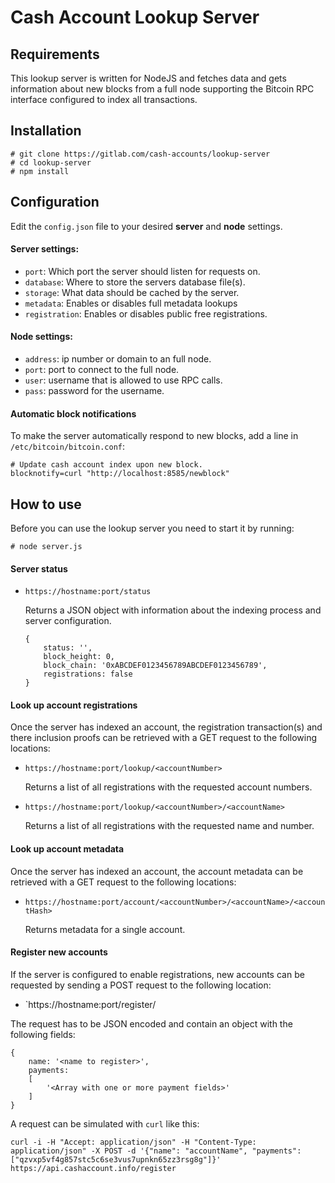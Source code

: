 # Cash Account Lookup Server

## Requirements

This lookup server is written for NodeJS and fetches data and gets information about new blocks from a full node supporting the Bitcoin RPC interface configured to index all transactions.

## Installation

```
# git clone https://gitlab.com/cash-accounts/lookup-server
# cd lookup-server
# npm install
```

## Configuration

Edit the `config.json` file to your desired **server** and **node** settings.

#### Server settings:

* `port`: Which port the server should listen for requests on.
* `database`: Where to store the servers database file(s).
* `storage`: What data should be cached by the server.
* `metadata`: Enables or disables full metadata lookups
* `registration`: Enables or disables public free registrations.

#### Node settings:

* `address`: ip number or domain to an full node.
* `port`: port to connect to the full node.
* `user`: username that is allowed to use RPC calls.
* `pass`: password for the username.

#### Automatic block notifications

To make the server automatically respond to new blocks, add a line in `/etc/bitcoin/bitcoin.conf`:

```
# Update cash account index upon new block.
blocknotify=curl "http://localhost:8585/newblock"
```

## How to use

Before you can use the lookup server you need to start it by running:

```
# node server.js
```

#### Server status

* `https://hostname:port/status`

   Returns a JSON object with information about the indexing process and server configuration.
   
   ```
   {
       status: '',
       block_height: 0,
       block_chain: '0xABCDEF0123456789ABCDEF0123456789',
       registrations: false
   }
   ```


#### Look up account registrations

Once the server has indexed an account, the registration transaction(s) and there inclusion proofs can be retrieved with a GET request to the following locations:

* `https://hostname:port/lookup/<accountNumber>`

   Returns a list of all registrations with the requested account numbers.

* `https://hostname:port/lookup/<accountNumber>/<accountName>`

   Returns a list of all registrations with the requested name and number.


#### Look up account metadata

Once the server has indexed an account, the account metadata can be retrieved with a GET request to the following locations:

* `https://hostname:port/account/<accountNumber>/<accountName>/<accountHash>`

   Returns metadata for a single account.


#### Register new accounts

If the server is configured to enable registrations, new accounts can be requested by sending a POST request to the following location:

* `https://hostname:port/register/

The request has to be JSON encoded and contain an object with the following fields:

```
{
    name: '<name to register>',
    payments:
    [
        '<Array with one or more payment fields>'
    ]
}
```

A request can be simulated with `curl` like this:

```curl -i -H "Accept: application/json" -H "Content-Type: application/json" -X POST -d '{"name": "accountName", "payments": ["qzvxp5vf4g857stc5c6se3vus7upnkn65zz3rsg8g"]}' https://api.cashaccount.info/register```
